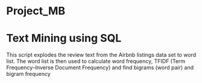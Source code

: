 # Project_MB
# Text Mining using SQL

This script explodes the review text from the Airbnb listings data set to word list. The word list is then used to calculate word frequency, TFIDF (Term Frequency–Inverse Document Frequency) and find bigrams (word pair) and bigram frequency
